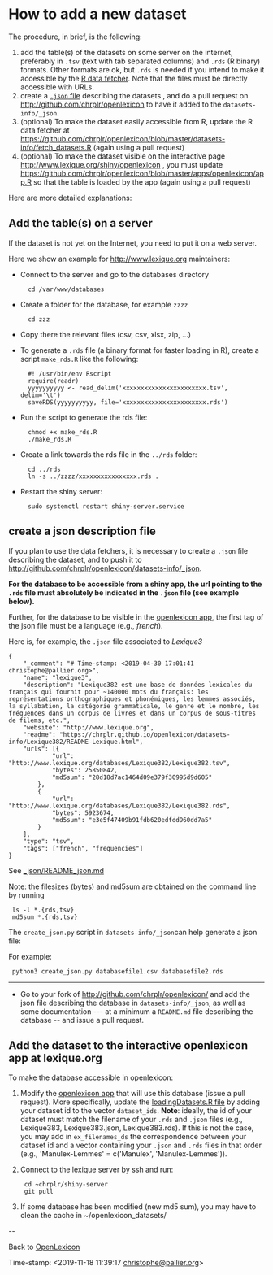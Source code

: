 # How to add a new dataset #

The procedure, in brief, is the following:

1. add the table(s) of the datasets on some server on the internet, preferably in `.tsv` (text with tab separated columns) and `.rds` (R binary) formats. Other formats are ok, but `.rds` is needed if you intend to make it accessible by the [R data fetcher](https://github.com/chrplr/openlexicon/blob/master/datasets-info/fetch_datasets.R).  Note that the files must be directly accessible with  URLs.
2. create a [`.json` file](_json/README_json.md) describing the datasets , and do a pull request on http://github.com/chrplr/openlexicon to have it added to the `datasets-info/_json`.
3. (optional) To make the dataset easily accessible from R, update the R data fetcher at  https://github.com/chrplr/openlexicon/blob/master/datasets-info/fetch_datasets.R (again using a pull request)
4. (optional) To make the dataset visible on the interactive page http://www.lexique.org/shiny/openlexicon , you must update https://github.com/chrplr/openlexicon/blob/master/apps/openlexicon/app.R  so that the table is loaded by the app (again using a pull request)

Here are more detailed explanations:

## Add the table(s) on a server ##

If the dataset is not yet on the Internet, you need to put it on a web server.



Here we show an example for <http://www.lexique.org> maintainers:

* Connect to the server and go to the databases directory

        cd /var/www/databases

* Create a folder for the database, for example `zzzz`

        cd zzz

* Copy there  the relevant files (csv, csv, xlsx, zip, ...)

* To generate a `.rds` file (a binary format for faster loading in R), create a script `make_rds.R` like the following:

        #! /usr/bin/env Rscript
        require(readr)
        yyyyyyyyyy <- read_delim('xxxxxxxxxxxxxxxxxxxxxxx.tsv', delim='\t')
        saveRDS(yyyyyyyyyy, file='xxxxxxxxxxxxxxxxxxxxxxx.rds')

* Run the script to generate the rds file:

        chmod +x make_rds.R
        ./make_rds.R

* Create a link towards the rds file in the `../rds` folder:

        cd ../rds
        ln -s ../zzzz/xxxxxxxxxxxxxxxx.rds .

* Restart the shiny server:

        sudo systemctl restart shiny-server.service


## create a json description file ##


If you plan to use the data fetchers, it is necessary to  create a `.json` file describing the dataset, and to push it to <http://github.com/chrplr/openlexicon/datasets-info/_json>.

**For the database to be accessible from a shiny app, the url pointing to the `.rds` file must absolutely be indicated in the `.json` file (see example below).**

Further, for the database to be visible in the [openlexicon app](http://github.com/chrplr/openlexicon/app.R), the first tag of the json file must be a language (e.g., _french_).

Here is, for example, the `.json` file associated to _Lexique3_

```{json}
{
    "_comment": "# Time-stamp: <2019-04-30 17:01:41 christophe@pallier.org>",
    "name": "lexique3",
    "description": "Lexique382 est une base de données lexicales du français qui fournit pour ~140000 mots du français: les représentations orthographiques et phonémiques, les lemmes associés, la syllabation, la catégorie grammaticale, le genre et le nombre, les fréquences dans un corpus de livres et dans un corpus de sous-titres de filems, etc.",
    "website": "http://www.lexique.org",
    "readme": "https://chrplr.github.io/openlexicon/datasets-info/Lexique382/README-Lexique.html",
    "urls": [{
            "url": "http://www.lexique.org/databases/Lexique382/Lexique382.tsv",
            "bytes": 25850842,
            "md5sum": "28d18d7ac1464d09e379f30995d9d605"
        },
        {
            "url": "http://www.lexique.org/databases/Lexique382/Lexique382.rds",
            "bytes": 5923674,
            "md5sum": "e3e5f47409b91fdb620edfdd960dd7a5"
        }
    ],
    "type": "tsv",
    "tags": ["french", "frequencies"]
}
```


See [_json/README_json.md](_json/README_json.md)

Note: the filesizes (bytes) and md5sum are obtained on the command line by running

     ls -l *.{rds,tsv}
     md5sum *.{rds,tsv}

The `create_json.py` script in `datasets-info/_json`can help generate a json file:

For example:

     python3 create_json.py databasefile1.csv databasefile2.rds


--------


* Go to your fork of <http://github.com/chrplr/openlexicon/> and add the json file describing the database in `datasets-info/_json`, as well as some documentation --- at a minimum a `README.md` file describing the database -- and issue a pull request.

## Add the dataset to the interactive openlexicon app at lexique.org ##

To make the database accessible in openlexicon:

1. Modify the [openlexicon app](http://github.com/chrplr/openlexicon/app.R) that will use this database (issue a pull request).
More specifically, update the [loadingDatasets.R file](http://github.com/chrplr/openlexicon/www/data/loadingDatasets.R) by adding your dataset id to the vector `dataset_ids`.
**Note**: ideally, the id of your dataset must match the filename of your `.rds` and `.json` files (e.g., Lexique383, Lexique383.json, Lexique383.rds). If this is not the case, you may add in `ex_filenames_ds` the correspondence between your dataset id and a vector containing your `.json` and `.rds` files in that order (e.g., 'Manulex-Lemmes' = c('Manulex', 'Manulex-Lemmes')).

2. Connect to the lexique server by ssh and run:

        cd ~chrplr/shiny-server
        git pull

3. If some database has been modified (new md5 sum), you may have to clean the cache in ~/openlexicon_datasets/

--

Back to [OpenLexicon](https://chrplr.github.com/openlexicon)


Time-stamp: <2019-11-18 11:39:17 christophe@pallier.org>
